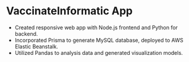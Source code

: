 # VaccinateInformatic App
- Created responsive web app with Node.js frontend and Python for backend. 
- Incorporated Prisma to generate MySQL database, deployed to AWS Elastic Beanstalk.
- Utilized Pandas to analysis data and generated visualization models. 
